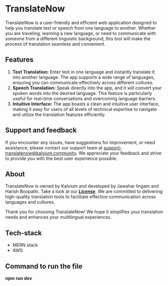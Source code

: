 # TranslateNow

TranslateNow is a user-friendly and efficient web application designed to help you translate text or speech from one language to another. Whether you are traveling, learning a new language, or need to communicate with someone from a different linguistic background, this tool will make the process of translation seamless and convenient.

## Features

1. **Text Translation:** Enter text in one language and instantly translate it into another language. The app supports a wide range of languages, ensuring you can communicate effectively across different cultures.
2. **Speech Translation:** Speak directly into the app, and it will convert your spoken words into the desired language. This feature is particularly useful for real-time conversations and overcoming language barriers.
3. **Intuitive Interface:** The app boasts a clean and intuitive user interface, making it easy for users of all levels of technical expertise to navigate and utilize the translation features efficiently.

## Support and feedback

If you encounter any issues, have suggestions for improvement, or need assistance, please contact our support team at <support-translatenow@kalvium.community>. We appreciate your feedback and strive to provide you with the best user experience possible.

## About

TranslateNow is owned by Kalvium and developed by Jawahar lingam and Harish Boopathi. Take a look at our ***[License](LICENSE)***. We are committed to delivering high-quality translation tools to facilitate effective communication across languages and cultures.

Thank you for choosing TranslateNow! We hope it simplifies your translation needs and enhances your multilingual experiences.

## Tech-stack

- MERN stack
- AWS

## Command to run the file

**npm run dev**

